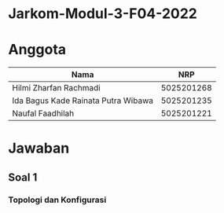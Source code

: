 # Jarkom-Modul-3-F04-2022

# Anggota
Nama | NRP |
--- | --- | 
Hilmi Zharfan Rachmadi | 5025201268 |
Ida Bagus Kade Rainata Putra Wibawa | 5025201235 |
Naufal Faadhilah | 5025201221 |

# Jawaban
## Soal 1
### Topologi dan Konfigurasi